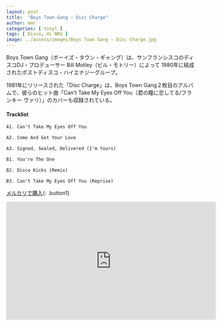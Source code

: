 ```yaml
---
layout: post
title:  "Boys Town Gang – Disc Charge"
author: mmr
categories: [ Vinyl ]
tags: [ Disco, Hi NRG ]
image: ../assets/images/Boys Town Gang – Disc Charge.jpg
---
```


Boys Town Gang（ボーイズ・タウン・ギャング）は、サンフランシスコのディスコDJ・プロデューサー Bill Motley（ビル・モトリー）によって 1980年に結成されたポストディスコ・ハイエナジーグループ。

1981年にリリースされた「Disc Charge」は、Boys Town Gang２枚目のアルバムで、彼らのヒット曲「Can't Take My Eyes Off You（君の瞳に恋してる/フランキー ヴァリ）」のカバーも収録されている。

#### Tracklist
```md
A1. Can't Take My Eyes Off You

A2. Come And Get Your Love

A3. Signed, Sealed, Delivered (I'm Yours)

B1. You're The One

B2. Disco Kicks (Remix)

B3. Can't Take My Eyes Off You (Reprise)
```

[メルカリで購入](https://jp.mercari.com/item/m70606757946?afid=6142608987){: .button1}


<iframe width="560" height="315" src="https://www.youtube.com/embed/hvNdWwsAMzI?si=yerdsgZaaZci1OpE" title="YouTube video player" frameborder="0" allow="accelerometer; autoplay; clipboard-write; encrypted-media; gyroscope; picture-in-picture; web-share" referrerpolicy="strict-origin-when-cross-origin" allowfullscreen></iframe>
